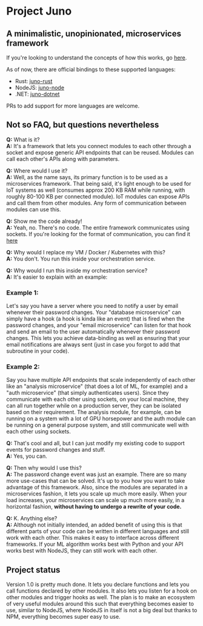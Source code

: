 # Project Juno

## A minimalistic, unopinionated, microservices framework

If you're looking to understand the concepts of how this works, go [here](./docs/).

As of now, there are official bindings to these supported languages:

- Rust: [juno-rust](https://github.com/bytesonus/juno-rust)
- NodeJS: [juno-node](https://github.com/bytesonus/juno-node)
- .NET: [juno-dotnet](https://github.com/bytesonus/juno-dotnet)

PRs to add support for more languages are welcome.

## Not so FAQ, but questions nevertheless

__Q:__ What is it?  
__A:__ It's a framework that lets you connect modules to each other through a socket and expose generic API endpoints that can be reused. Modules can call each other's APIs along with parameters.

__Q:__ Where would I use it?  
__A:__ Well, as the name says, its primary function is to be used as a microservices framework. That being said, it's light enough to be used for IoT systems as well (consumes approx 200 KB RAM while running, with roughly 80-100 KB per connected module). IoT modules can expose APIs and call them from other modules. Any form of communication between modules can use this.  

__Q:__ Show me the code already!  
__A:__ Yeah, no. There's no code. The entire framework communicates using sockets. If you're looking for the format of communication, you can find it [here](./docs/)

__Q:__ Why would I replace my VM / Docker / Kubernetes with this?  
__A:__ You don't. You run this inside your orchestration service.

__Q:__ Why would I run this inside my orchestration service?  
__A:__ It's easier to explain with an example:

### Example 1:  

Let's say you have a server where you need to notify a user by email whenever their password changes. Your "database microservice" can simply have a hook (a hook is kinda like an event) that is fired when the password changes, and your "email microservice" can listen for that hook and send an email to the user automatically whenever their password changes. This lets you achieve data-binding as well as ensuring that your email notifications are always sent (just in case you forgot to add that subroutine in your code).

### Example 2:

Say you have multiple API endpoints that scale independently of each other like an "analysis microservice" (that does a lot of ML, for example) and a "auth microservice" (that simply authenticates users). Since they communicate with each other using sockets, on your local machine, they can all run together while on a production server, they can be isolated based on their requirement. The analysis module, for example, can be running on a system with a lot of GPU horsepower and the auth module can be running on a general purpose system, and still communicate well with each other using sockets.

__Q:__ That's cool and all, but I can just modify my existing code to support events for password changes and stuff.  
__A:__ Yes, you can.

__Q:__ Then why would I use this?  
__A:__ The password change event was just an example. There are so many more use-cases that can be solved. It's up to you how you want to take advantage of this framework. Also, since the modules are separated in a microservices fashion, it lets you scale up much more easily. When your load increases, your microservices can scale up much more easily, in a horizontal fashion, __without having to undergo a rewrite of your code.__

__Q:__ K. Anything else?  
__A:__ Although not initially intended, an added benefit of using this is that different parts of your code can be written in different languages and still work with each other. This makes it easy to interface across different frameworks. If your ML algorithm works best with Python and your API works best with NodeJS, they can still work with each other.

## Project status

Version 1.0 is pretty much done. It lets you declare functions and lets you call functions declared by other modules. It also lets you listen for a hook on other modules and trigger hooks as well. The plan is to make an ecosystem of very useful modules around this such that everything becomes easier to use, similar to NodeJS, where NodeJS in itself is not a big deal but thanks to NPM, everything becomes super easy to use.
